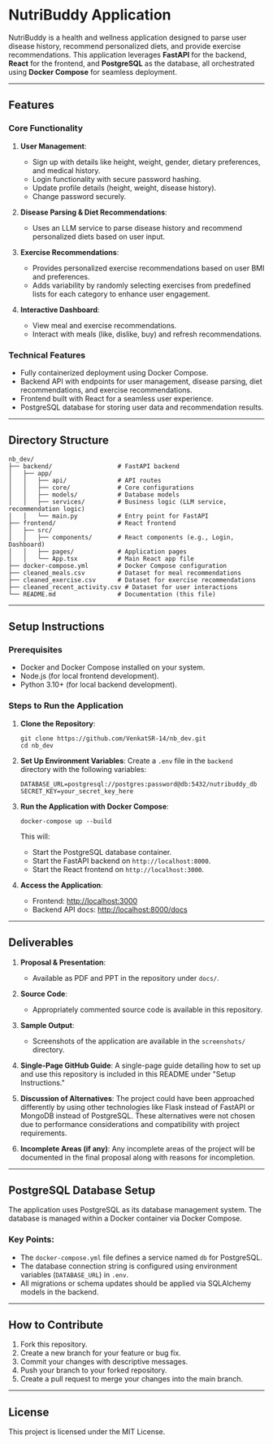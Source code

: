 # NutriBuddy Application

NutriBuddy is a health and wellness application designed to parse user disease history, recommend personalized diets, and provide exercise recommendations. This application leverages **FastAPI** for the backend, **React** for the frontend, and **PostgreSQL** as the database, all orchestrated using **Docker Compose** for seamless deployment.

---

## Features

### Core Functionality
1. **User Management**:
   - Sign up with details like height, weight, gender, dietary preferences, and medical history.
   - Login functionality with secure password hashing.
   - Update profile details (height, weight, disease history).
   - Change password securely.

2. **Disease Parsing & Diet Recommendations**:
   - Uses an LLM service to parse disease history and recommend personalized diets based on user input.

3. **Exercise Recommendations**:
   - Provides personalized exercise recommendations based on user BMI and preferences.
   - Adds variability by randomly selecting exercises from predefined lists for each category to enhance user engagement.

4. **Interactive Dashboard**:
   - View meal and exercise recommendations.
   - Interact with meals (like, dislike, buy) and refresh recommendations.

### Technical Features
- Fully containerized deployment using Docker Compose.
- Backend API with endpoints for user management, disease parsing, diet recommendations, and exercise recommendations.
- Frontend built with React for a seamless user experience.
- PostgreSQL database for storing user data and recommendation results.

---

## Directory Structure

```
nb_dev/
├── backend/                  # FastAPI backend
│   ├── app/
│   │   ├── api/              # API routes
│   │   ├── core/             # Core configurations
│   │   ├── models/           # Database models
│   │   ├── services/         # Business logic (LLM service, recommendation logic)
│   │   └── main.py           # Entry point for FastAPI
├── frontend/                 # React frontend
│   ├── src/
│   │   ├── components/       # React components (e.g., Login, Dashboard)
│   │   ├── pages/            # Application pages
│   │   └── App.tsx           # Main React app file
├── docker-compose.yml        # Docker Compose configuration
├── cleaned_meals.csv         # Dataset for meal recommendations
├── cleaned_exercise.csv      # Dataset for exercise recommendations
├── cleaned_recent_activity.csv # Dataset for user interactions
└── README.md                 # Documentation (this file)
```


---

## Setup Instructions

### Prerequisites

- Docker and Docker Compose installed on your system.
- Node.js (for local frontend development).
- Python 3.10+ (for local backend development).

### Steps to Run the Application

1. **Clone the Repository**:
    ```
    git clone https://github.com/VenkatSR-14/nb_dev.git
    cd nb_dev
    ```

2. **Set Up Environment Variables**:
    Create a `.env` file in the `backend` directory with the following variables:
    ```
    DATABASE_URL=postgresql://postgres:password@db:5432/nutribuddy_db
    SECRET_KEY=your_secret_key_here
    ```

3. **Run the Application with Docker Compose**:
    ```
    docker-compose up --build
    ```
    This will:
    - Start the PostgreSQL database container.
    - Start the FastAPI backend on `http://localhost:8000`.
    - Start the React frontend on `http://localhost:3000`.

4. **Access the Application**:
    - Frontend: [http://localhost:3000](http://localhost:3000)
    - Backend API docs: [http://localhost:8000/docs](http://localhost:8000/docs)

---

## Deliverables

1. **Proposal & Presentation**:
   - Available as PDF and PPT in the repository under `docs/`.

2. **Source Code**:
   - Appropriately commented source code is available in this repository.

3. **Sample Output**:
   - Screenshots of the application are available in the `screenshots/` directory.

4. **Single-Page GitHub Guide**:
   A single-page guide detailing how to set up and use this repository is included in this README under "Setup Instructions."

5. **Discussion of Alternatives**:
   The project could have been approached differently by using other technologies like Flask instead of FastAPI or MongoDB instead of PostgreSQL. These alternatives were not chosen due to performance considerations and compatibility with project requirements.

6. **Incomplete Areas (if any)**:
   Any incomplete areas of the project will be documented in the final proposal along with reasons for incompletion.

---

## PostgreSQL Database Setup

The application uses PostgreSQL as its database management system. The database is managed within a Docker container via Docker Compose.

### Key Points:
- The `docker-compose.yml` file defines a service named `db` for PostgreSQL.
- The database connection string is configured using environment variables (`DATABASE_URL`) in `.env`.
- All migrations or schema updates should be applied via SQLAlchemy models in the backend.

---

## How to Contribute

1. Fork this repository.
2. Create a new branch for your feature or bug fix.
3. Commit your changes with descriptive messages.
4. Push your branch to your forked repository.
5. Create a pull request to merge your changes into the main branch.

---

## License

This project is licensed under the MIT License.